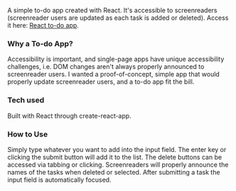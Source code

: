 A simple to-do app created with React. It's accessible to screenreaders (screenreader users are updated as each task is added or deleted). Access it here: [React to-do app](https://github.com/SelenaHunter/react-to-do-app/settings).

### Why a To-do App?
Accessibility is important, and single-page apps have unique accessibility challenges, i.e. DOM changes aren't always properly announced to screenreader users. I wanted a proof-of-concept, simple app that would properly update screenreader users, and a to-do app fit the bill.

### Tech used
Built with React through create-react-app.

### How to Use
Simply type whatever you want to add into the input field. The enter key or clicking the submit button will add it to the list. The delete buttons can be accessed via tabbing or clicking. Screenreaders will properly announce the names of the tasks when deleted or selected. After submitting a task the input field is automatically focused.